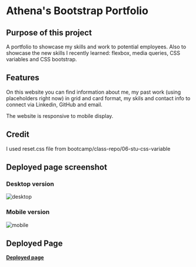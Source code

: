 # Athena's Bootstrap Portfolio

## Purpose of this project
A portfolio to showcase my skills and work to potential employees. 
Also to showcase the new skills I recently learned: flexbox, media queries, CSS variables and CSS bootstrap.

## Features
On this website you can find information about me, my past work (using placeholders right now) in grid and card format, my skils and contact info to connect via Linkedin, GitHub and email.

The website is responsive to mobile display.

## Credit
I used reset.css file from bootcamp/class-repo/06-stu-css-variable

## Deployed page screenshot
### Desktop version
![desktop](https://github.com/leeathena/Bootstrap-Portfolio/assets/149600986/b552f17c-8bd7-4885-bf80-2405d047808f)


### Mobile version
![mobile](https://github.com/leeathena/Bootstrap-Portfolio/assets/149600986/fe96fcaa-9309-4f76-ba76-4cc1d18c3afc)


## Deployed Page
<strong> [Deployed page]() </strong>
